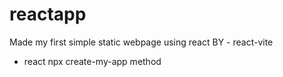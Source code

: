 # reactapp 
Made my first simple static webpage using react
BY -  react-vite 
   -  react npx create-my-app method
